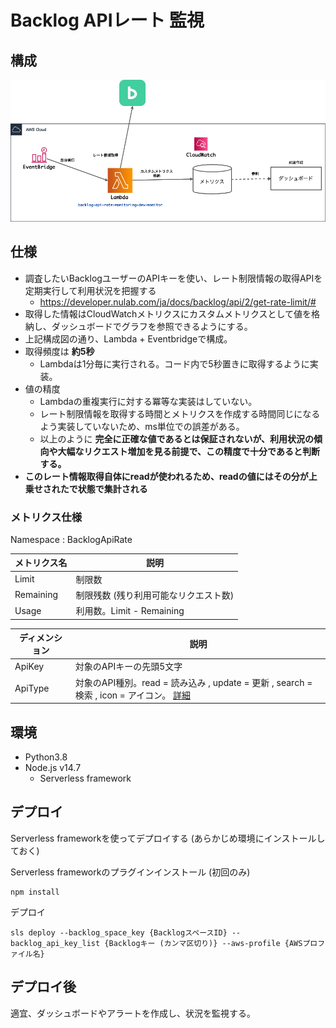 # Backlog APIレート 監視

## 構成
![Arch](doc/architecture.png)

## 仕様
- 調査したいBacklogユーザーのAPIキーを使い、レート制限情報の取得APIを定期実行して利用状況を把握する
    - https://developer.nulab.com/ja/docs/backlog/api/2/get-rate-limit/#
- 取得した情報はCloudWatchメトリクスにカスタムメトリクスとして値を格納し、ダッシュボードでグラフを参照できるようにする。
- 上記構成図の通り、Lambda + Eventbridgeで構成。
- 取得頻度は **約5秒**
    - Lambdaは1分毎に実行される。コード内で5秒置きに取得するように実装。
- 値の精度
    - Lambdaの重複実行に対する冪等な実装はしていない。
    - レート制限情報を取得する時間とメトリクスを作成する時間同じになるよう実装していないため、ms単位での誤差がある。
    - 以上のように **完全に正確な値であるとは保証されないが、利用状況の傾向や大幅なリクエスト増加を見る前提で、この精度で十分であると判断する。**
-  **このレート情報取得自体にreadが使われるため、readの値にはその分が上乗せされたで状態で集計される**

### メトリクス仕様
Namespace : BacklogApiRate

|メトリクス名|説明|
|---|---|
| Limit | 制限数|
| Remaining | 制限残数 (残り利用可能なリクエスト数)|
| Usage |利用数。Limit - Remaining|

|ディメンション|説明|
|---|---|
| ApiKey | 対象のAPIキーの先頭5文字 |
| ApiType | 対象のAPI種別。read = 読み込み , update = 更新 , search = 検索 , icon = アイコン。 [詳細](https://developer.nulab.com/ja/docs/backlog/rate-limit/#) |

## 環境
- Python3.8
- Node.js v14.7
  - Serverless framework

## デプロイ
Serverless frameworkを使ってデプロイする (あらかじめ環境にインストールしておく)

Serverless frameworkのプラグインインストール (初回のみ)

```
npm install
```

デプロイ

```
sls deploy --backlog_space_key {BacklogスペースID} --backlog_api_key_list {Backlogキー (カンマ区切り)} --aws-profile {AWSプロファイル名}
```

## デプロイ後
適宜、ダッシュボードやアラートを作成し、状況を監視する。
